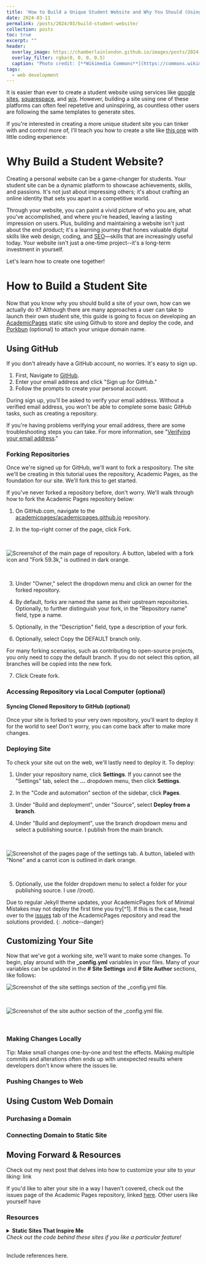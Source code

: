 ```yaml
---
title: 'How to Build a Unique Student Website and Why You Should (Using AcademicPages, a fork of Minimal Mistakes)'
date: 2024-03-11
permalink: /posts/2024/03/build-student-website/
collection: posts
toc: true
excerpt: ""
header:
  overlay_image: https://chamberlainlondon.github.io/images/posts/2024-03-01-build-student-website/code.jpg
  overlay_filter: rgba(0, 0, 0, 0.5)
  caption: "Photo credit: [**Wikimedia Commons**](https://commons.wikimedia.org/wiki/File:Programming_code.jpg)"
tags:
  - web development
---
```


It is easier than ever to create a student website using services like [google sites](https://sites.google.com/new?tgif=d), [squarespace](https://www.squarespace.com/), and [wix](https://www.wix.com/). However, building a site using one of these platforms can often feel repetetive and uninspiring, as countless other users are following the same templates to generate sites. 

If you're interested in creating a more unique student site you can tinker with and control more of, I'll teach you how to create a site like [this one](https://londonchamberlain.com/) with little coding experience:

# Why Build a Student Website?

Creating a personal website can be a game-changer for students. Your student site can be a dynamic platform to showcase achievements, skills, and passions. It's not just about impressing others; it's about crafting an online identity that sets you apart in a competitive world. 

Through your website, you can paint a vivid picture of who you are, what you've accomplished, and where you're headed, leaving a lasting impression on users. Plus, building and maintaining a website isn't just about the end product; it's a learning journey that hones valuable digital skills like web design, coding, and [SEO](https://en.wikipedia.org/wiki/Search_engine_optimization)—skills that are increasingly useful today. Your website isn't just a one-time project--it's a long-term investment in yourself.

Let's learn how to create one together!

# How to Build a Student Site

Now that you know why you should build a site of your own, how can we actually do it? Although there are many approaches a user can take to launch their own student site, this guide is going to focus on developing an [AcademicPages](https://academicpages.github.io/) static site using Github to store and deploy the code, and [Porkbun](https://porkbun.com/) (optional) to attach your unique domain name.

## Using GitHub

If you don't already have a GitHub account, no worries. It's easy to sign up.

1. First, Navigate to [GitHub](https://github.com/).
2. Enter your email address and click "Sign up for GitHub."
3. Follow the prompts to create your personal account.

During sign up, you'll be asked to verify your email address. Without a verified email address, you won't be able to complete some basic GitHub tasks, such as creating a repository.

If you're having problems verifying your email address, there are some troubleshooting steps you can take. For more information, see "[Verifying your email address](https://docs.github.com/en/account-and-profile/setting-up-and-managing-your-personal-account-on-github/managing-email-preferences/verifying-your-email-address#troubleshooting-email-verification)."

### Forking Repositories

Once we're signed up for GitHub, we'll want to fork a respository. The site we'll be creating in this tutorial uses the repository, Academic Pages, as the foundation for our site. We'll fork this to get started. 

If you've never forked a repository before, don't worry. We'll walk through how to fork the Academic Pages repository below:

1. On GitHub.com, navigate to the [academicpages/academicpages.github.io](https://github.com/academicpages/academicpages.github.io) repository.

2. In the top-right corner of the page, click Fork.

<br>

![Screenshot of the main page of repository. A button, labeled with a fork icon and "Fork 59.3k," is outlined in dark orange.](https://chamberlainlondon.github.io/images/posts/2024-03-01-build-student-website/fork.png)

<br>

3. Under "Owner," select the dropdown menu and click an owner for the forked repository.

4. By default, forks are named the same as their upstream repositories. Optionally, to further distinguish your fork, in the "Repository name" field, type a name.

5. Optionally, in the "Description" field, type a description of your fork.

6. Optionally, select Copy the DEFAULT branch only.

For many forking scenarios, such as contributing to open-source projects, you only need to copy the default branch. If you do not select this option, all branches will be copied into the new fork.

7. Click Create fork.

### Accessing Repository via Local Computer (optional)

#### Syncing Cloned Repository to GitHub (optional)

Once your site is forked to your very own repository, you'll want to deploy it for the world to see! Don't worry, you can come back after to make more changes.

### Deploying Site

To check your site out on the web, we'll lastly need to deploy it. To deploy:

1. Under your repository name, click **Settings**. If you cannot see the "Settings" tab, select the **...** dropdown menu, then click **Settings**.

2. In the "Code and automation" section of the sidebar, click **Pages**.

3. Under "Build and deployment", under "Source", select **Deploy from a branch**.

4. Under "Build and deployment", use the branch dropdown menu and select a publishing source. I publish from the main branch.

<br>

![Screenshot of the pages page of the settings tab. A button, labeled with "None" and a carrot icon is outlined in dark orange.](https://chamberlainlondon.github.io/images/posts/2024-03-01-build-student-website/branch.png)

<br>

5. Optionally, use the folder dropdown menu to select a folder for your publishing source. I use /(root).

Due to regular Jekyll theme updates, your AcademicPages fork of Minimal Mistakes may not deploy the first time you try[^1]. If this is the case, head over to the [issues]() tab of the AcademicPages repository and read the solutions provided.
{: .notice--danger}

## Customizing Your Site

Now that we've got a working site, we'll want to make some changes. To begin, play around with the **_config.yml** variables in your files. Many of your variables can be updated in the **# Site Settings** and **# Site Author** sections, like follows:

![Screenshot of the site settings section of the _config.yml file.](https://chamberlainlondon.github.io/images/posts/2024-03-01-build-student-website/site-settings.png)

<br>

![Screenshot of the site author section of the _config.yml file.](https://chamberlainlondon.github.io/images/posts/2024-03-01-build-student-website/site-author.png)

<br>

### Making Changes Locally

Tip: Make small changes one-by-one and test the effects. Making multiple commits and alterations often ends up with unexpected results where developers don't know where the issues lie.

### Pushing Changes to Web

## Using Custom Web Domain

### Purchasing a Domain

### Connecting Domain to Static Site

## Moving Forward & Resources

Check out my next post that delves into how to customize your site to your liking: link

If you'd like to alter your site in a way I haven't covered, check out the issues page of the Academic Pages repository, linked [here](https://github.com/academicpages/academicpages.github.io/issues?q=is%3Aissue). Other users like yourself have 

### Resources

<details>
  <summary><b>Static Sites That Inspire Me</b><br>
  <i>Check out the code behind these sites if you like a particular feature!</i>
</summary>
  <br>
  <p>
    <ul>
      <li>Check out Giulio Schinaia's <a href="https://gschinaia.github.io/">academic site</a>. I especially like Giulio's use of the light/dark toggle button.</li>
      <li>Rob Williams' <a href="https://jayrobwilliams.com/">academic site</a> boasts a wealth of static site knowledge for you to dig through. I've implemented so many aspects of Rob's site in my own using his commit history, as well as his posts. Rob's own <a href="https://jayrobwilliams.com/posts/2020/06/academic-website/">post</a> about creating an academic site was the inspiration for this post. Sorry for the theft, Rob.</li>
      <li>Antoine Soetewey's <a href="https://www.socialscienceregistry.org/trials/4740">personal site</a> is elite. His R blog and use of an English/French language toggle are both super fascinating to check out.</li>
    </ul>
</p>
</details>
<br>

Include references here.
